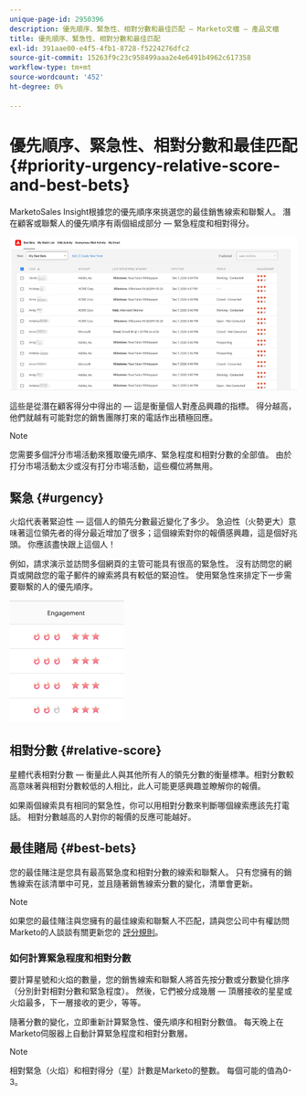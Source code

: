```yaml
---
unique-page-id: 2950396
description: 優先順序、緊急性、相對分數和最佳匹配 — Marketo文檔 — 產品文檔
title: 優先順序、緊急性、相對分數和最佳匹配
exl-id: 391aae00-e4f5-4fb1-8728-f5224276dfc2
source-git-commit: 15263f9c23c958499aaa2e4e6491b4962c617358
workflow-type: tm+mt
source-wordcount: '452'
ht-degree: 0%

---
```


# 優先順序、緊急性、相對分數和最佳匹配 {#priority-urgency-relative-score-and-best-bets}

MarketoSales Insight根據您的優先順序來挑選您的最佳銷售線索和聯繫人。 潛在顧客或聯繫人的優先順序有兩個組成部分 — 緊急程度和相對得分。

![](assets/priority-urgency-relative-score-and-best-bets-1.png)

這些是從潛在顧客得分中得出的 — 這是衡量個人對產品興趣的指標。 得分越高，他們就越有可能對您的銷售團隊打來的電話作出積極回應。

>[!NOTE]
>
>您需要多個評分市場活動來獲取優先順序、緊急程度和相對分數的全部值。  由於打分市場活動太少或沒有打分市場活動，這些欄位將無用。

## 緊急 {#urgency}

火焰代表著緊迫性 — 這個人的領先分數最近變化了多少。 急迫性（火勢更大）意味著這位領先者的得分最近增加了很多；這個線索對你的報價感興趣，這是個好兆頭。 你應該盡快跟上這個人！

例如，請求演示並訪問多個網頁的主管可能具有很高的緊急性。 沒有訪問您的網頁或開啟您的電子郵件的線索將具有較低的緊迫性。 使用緊急性來排定下一步需要聯繫的人的優先順序。

![](assets/priority-urgency-relative-score-and-best-bets-2.png)

## 相對分數 {#relative-score}

星體代表相對分數 — 衡量此人與其他所有人的領先分數的衡量標準。相對分數較高意味著與相對分數較低的人相比，此人可能更感興趣並瞭解你的報價。

如果兩個線索具有相同的緊急性，你可以用相對分數來判斷哪個線索應該先打電話。 相對分數越高的人對你的報價的反應可能越好。

## 最佳賭局 {#best-bets}

您的最佳賭注是您具有最高緊急度和相對分數的線索和聯繫人。 只有您擁有的銷售線索在該清單中可見，並且隨著銷售線索分數的變化，清單會更新。

>[!NOTE]
>
>如果您的最佳賭注與您擁有的最佳線索和聯繫人不匹配，請與您公司中有權訪問Marketo的人談談有關更新您的 [評分規則](/help/marketo/getting-started/quick-wins/simple-scoring.md)。

### 如何計算緊急程度和相對分數

要計算星號和火焰的數量，您的銷售線索和聯繫人將首先按分數或分數變化排序（分別針對相對分數和緊急程度）。 然後，它們被分成幾層 — 頂層接收的星星或火焰最多，下一層接收的更少，等等。

隨著分數的變化，立即重新計算緊急性、優先順序和相對分數值。 每天晚上在Marketo伺服器上自動計算緊急程度和相對分數層。

>[!NOTE]
>
>相對緊急（火焰）和相對得分（星）計數是Marketo的整數。 每個可能的值為0-3。
